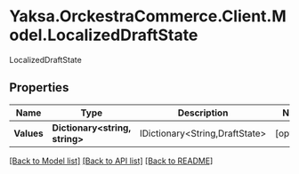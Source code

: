 # Yaksa.OrckestraCommerce.Client.Model.LocalizedDraftState
LocalizedDraftState

## Properties

Name | Type | Description | Notes
------------ | ------------- | ------------- | -------------
**Values** | **Dictionary&lt;string, string&gt;** | IDictionary&lt;String,DraftState&gt; | [optional] 

[[Back to Model list]](../README.md#documentation-for-models) [[Back to API list]](../README.md#documentation-for-api-endpoints) [[Back to README]](../README.md)

